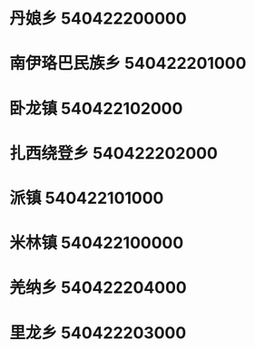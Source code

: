 # 丹娘乡 540422200000
# 南伊珞巴民族乡 540422201000
# 卧龙镇 540422102000
# 扎西绕登乡 540422202000
# 派镇 540422101000
# 米林镇 540422100000
# 羌纳乡 540422204000
# 里龙乡 540422203000
